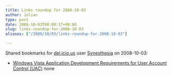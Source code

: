 ```yaml
---
title: Links roundup for 2008-10-03
author: Julian
type: post
date: 2008-10-03T08:00:17+00:00
slug: links-roundup-for-2008-10-03 
aliases: ["/2008/10/03/links-roundup-for-2008-10-03"]

---
```

Shared bookmarks for [del.icio.us][1] user [Synesthesia][2] on 2008-10-03:

  * [Windows Vista Application Development Requirements for User Account Control (UAC)][3] 
    none</li> </ul>

 [1]: https://del.icio.us/
 [2]: https://del.icio.us/synesthesia
 [3]: https://msdn.microsoft.com/en-us/library/aa905330.aspx